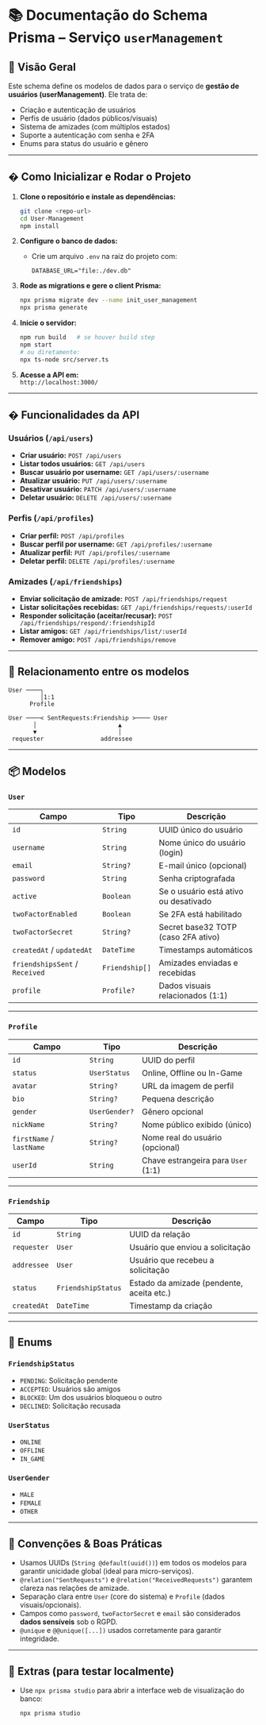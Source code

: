 # 📚 Documentação do Schema Prisma – Serviço `userManagement`

## 🧩 Visão Geral

Este schema define os modelos de dados para o serviço de **gestão de usuários (userManagement)**. Ele trata de:

- Criação e autenticação de usuários
- Perfis de usuário (dados públicos/visuais)
- Sistema de amizades (com múltiplos estados)
- Suporte a autenticação com senha e 2FA
- Enums para status do usuário e gênero

---

## � Como Inicializar e Rodar o Projeto

1. **Clone o repositório e instale as dependências:**
   ```bash
   git clone <repo-url>
   cd User-Management
   npm install
   ```

2. **Configure o banco de dados:**
   - Crie um arquivo `.env` na raiz do projeto com:
     ```env
     DATABASE_URL="file:./dev.db"
     ```

3. **Rode as migrations e gere o client Prisma:**
   ```bash
   npx prisma migrate dev --name init_user_management
   npx prisma generate
   ```

4. **Inicie o servidor:**
   ```bash
   npm run build   # se houver build step
   npm start
   # ou diretamente:
   npx ts-node src/server.ts
   ```

5. **Acesse a API em:**  
   `http://localhost:3000/`

---

## �️ Funcionalidades da API

### Usuários (`/api/users`)

- **Criar usuário:** `POST /api/users`
- **Listar todos usuários:** `GET /api/users`
- **Buscar usuário por username:** `GET /api/users/:username`
- **Atualizar usuário:** `PUT /api/users/:username`
- **Desativar usuário:** `PATCH /api/users/:username`
- **Deletar usuário:** `DELETE /api/users/:username`

### Perfis (`/api/profiles`)

- **Criar perfil:** `POST /api/profiles`
- **Buscar perfil por username:** `GET /api/profiles/:username`
- **Atualizar perfil:** `PUT /api/profiles/:username`
- **Deletar perfil:** `DELETE /api/profiles/:username`

### Amizades (`/api/friendships`)

- **Enviar solicitação de amizade:** `POST /api/friendships/request`
- **Listar solicitações recebidas:** `GET /api/friendships/requests/:userId`
- **Responder solicitação (aceitar/recusar):** `POST /api/friendships/respond/:friendshipId`
- **Listar amigos:** `GET /api/friendships/list/:userId`
- **Remover amigo:** `POST /api/friendships/remove`

---

## 🔗 Relacionamento entre os modelos

```
User ────┐
         │1:1
      Profile

User ────< SentRequests:Friendship >──── User
       │                       ▲
       ▼                       │
 requester                addressee
```

---

## 📦 Modelos

### `User`

| Campo             | Tipo      | Descrição |
|------------------|-----------|-----------|
| `id`             | `String`  | UUID único do usuário |
| `username`       | `String`  | Nome único do usuário (login) |
| `email`          | `String?` | E-mail único (opcional) |
| `password`       | `String`  | Senha criptografada |
| `active`         | `Boolean` | Se o usuário está ativo ou desativado |
| `twoFactorEnabled` | `Boolean` | Se 2FA está habilitado |
| `twoFactorSecret`  | `String?` | Secret base32 TOTP (caso 2FA ativo) |
| `createdAt` / `updatedAt` | `DateTime` | Timestamps automáticos |
| `friendshipsSent` / `Received` | `Friendship[]` | Amizades enviadas e recebidas |
| `profile`        | `Profile?` | Dados visuais relacionados (1:1) |

---

### `Profile`

| Campo       | Tipo         | Descrição |
|-------------|--------------|-----------|
| `id`        | `String`     | UUID do perfil |
| `status`    | `UserStatus` | Online, Offline ou In-Game |
| `avatar`    | `String?`    | URL da imagem de perfil |
| `bio`       | `String?`    | Pequena descrição |
| `gender`    | `UserGender?`| Gênero opcional |
| `nickName`  | `String?`    | Nome público exibido (único) |
| `firstName` / `lastName` | `String?` | Nome real do usuário (opcional) |
| `userId`    | `String`     | Chave estrangeira para `User` (1:1) |

---

### `Friendship`

| Campo        | Tipo                | Descrição |
|--------------|---------------------|-----------|
| `id`         | `String`            | UUID da relação |
| `requester`  | `User`              | Usuário que enviou a solicitação |
| `addressee`  | `User`              | Usuário que recebeu a solicitação |
| `status`     | `FriendshipStatus`  | Estado da amizade (pendente, aceita etc.) |
| `createdAt`  | `DateTime`          | Timestamp da criação |

---

## 🧾 Enums

### `FriendshipStatus`
- `PENDING`: Solicitação pendente
- `ACCEPTED`: Usuários são amigos
- `BLOCKED`: Um dos usuários bloqueou o outro
- `DECLINED`: Solicitação recusada

### `UserStatus`
- `ONLINE`
- `OFFLINE`
- `IN_GAME`

### `UserGender`
- `MALE`
- `FEMALE`
- `OTHER`

---

## 📌 Convenções & Boas Práticas

- Usamos UUIDs (`String @default(uuid())`) em todos os modelos para garantir unicidade global (ideal para micro-serviços).
- `@relation("SentRequests")` e `@relation("ReceivedRequests")` garantem clareza nas relações de amizade.
- Separação clara entre `User` (core do sistema) e `Profile` (dados visuais/opcionais).
- Campos como `password`, `twoFactorSecret` e `email` são considerados **dados sensíveis** sob o RGPD.
- `@unique` e `@@unique([...])` usados corretamente para garantir integridade.

---

## 🧪 Extras (para testar localmente)

- Use `npx prisma studio` para abrir a interface web de visualização do banco:
  ```bash
  npx prisma studio
  ```